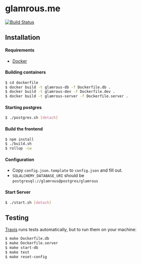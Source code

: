 glamrous.me 
===========
[![Build Status](https://travis-ci.org/DrewRomanyk/glamrous.me.svg?branch=master)](https://travis-ci.org/DrewRomanyk/glamrous.me)

## Installation

#### Requirements
* [Docker](https://www.docker.com)

#### Building containers
```bash
$ cd dockerfile
$ docker build -t glamrous-db -f Dockerfile.db .
$ docker build -t glamrous-dev -f Dockerfile.dev .
$ docker build -t glamrous-server -f Dockerfile.server .
```

#### Starting postgres
```bash
$ ./postgres.sh [detach]
```

#### Build the frontend
```bash
$ npm install
$ ./build.sh
$ rollup -cw
```

#### Configuration
 * Copy `config.json.template` to `config.json` and fill out.
 * `SQLALCHEMY_DATABASE_URI` should be `postgresql://glamrous@postgres/glamrous`

#### Start Server
```bash
$ ./start.sh [detach]
```

## Testing
[Travis](https://travis-ci.org/DrewRomanyk/glamrous.me) runs tests automatically, but to run them on your machine:

```bash
$ make Dockerfile.db
$ make Dockerfile.server
$ make start-db
$ make test
$ make reset-config
```